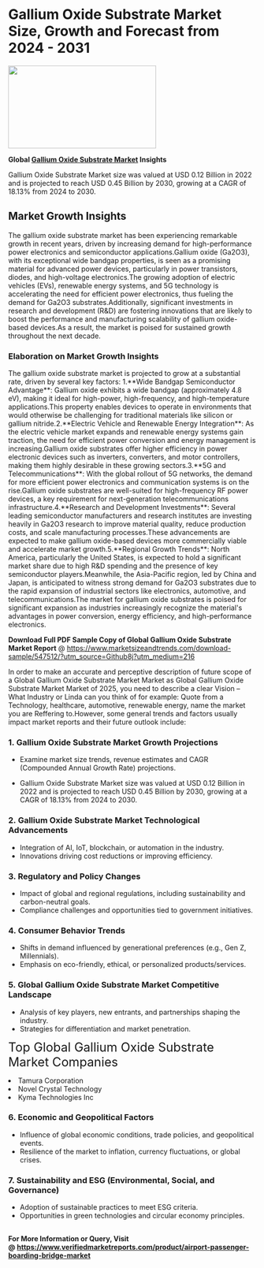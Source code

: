 <H1>Gallium Oxide Substrate Market Size, Growth and Forecast from 2024 - 2031</H1><img class="aligncenter size-medium wp-image-584254" src="https://thirdeyenews.in/wp-content/uploads/2024/09/Global-Market-Research-300x168.jpeg" alt="" width="300" height="168" /><p><strong>Global&nbsp;<a href="https://www.marketsizeandtrends.com/download-sample/547512/?utm_source=Github8j?utm_medium=216">Gallium Oxide Substrate Market</a> Insights</strong></p><p>Gallium Oxide Substrate Market size was valued at USD 0.12 Billion in 2022 and is projected to reach USD 0.45 Billion by 2030, growing at a CAGR of 18.13% from 2024 to 2030.</p><p><h2>Market Growth Insights</h2> The gallium oxide substrate market has been experiencing remarkable growth in recent years, driven by increasing demand for high-performance power electronics and semiconductor applications.Gallium oxide (Ga2O3), with its exceptional wide bandgap properties, is seen as a promising material for advanced power devices, particularly in power transistors, diodes, and high-voltage electronics.The growing adoption of electric vehicles (EVs), renewable energy systems, and 5G technology is accelerating the need for efficient power electronics, thus fueling the demand for Ga2O3 substrates.Additionally, significant investments in research and development (R&D) are fostering innovations that are likely to boost the performance and manufacturing scalability of gallium oxide-based devices.As a result, the market is poised for sustained growth throughout the next decade.<h3>Elaboration on Market Growth Insights</h3> The gallium oxide substrate market is projected to grow at a substantial rate, driven by several key factors: 1.**Wide Bandgap Semiconductor Advantage**: Gallium oxide exhibits a wide bandgap (approximately 4.8 eV), making it ideal for high-power, high-frequency, and high-temperature applications.This property enables devices to operate in environments that would otherwise be challenging for traditional materials like silicon or gallium nitride.2.**Electric Vehicle and Renewable Energy Integration**: As the electric vehicle market expands and renewable energy systems gain traction, the need for efficient power conversion and energy management is increasing.Gallium oxide substrates offer higher efficiency in power electronic devices such as inverters, converters, and motor controllers, making them highly desirable in these growing sectors.3.**5G and Telecommunications**: With the global rollout of 5G networks, the demand for more efficient power electronics and communication systems is on the rise.Gallium oxide substrates are well-suited for high-frequency RF power devices, a key requirement for next-generation telecommunications infrastructure.4.**Research and Development Investments**: Several leading semiconductor manufacturers and research institutes are investing heavily in Ga2O3 research to improve material quality, reduce production costs, and scale manufacturing processes.These advancements are expected to make gallium oxide-based devices more commercially viable and accelerate market growth.5.**Regional Growth Trends**: North America, particularly the United States, is expected to hold a significant market share due to high R&D spending and the presence of key semiconductor players.Meanwhile, the Asia-Pacific region, led by China and Japan, is anticipated to witness strong demand for Ga2O3 substrates due to the rapid expansion of industrial sectors like electronics, automotive, and telecommunications.The market for gallium oxide substrates is poised for significant expansion as industries increasingly recognize the material's advantages in power conversion, energy efficiency, and high-performance electronics.<p><span class=""><strong>Download Full PDF Sample Copy of Global Gallium Oxide Substrate Market Report</strong> @ <a href="https://www.marketsizeandtrends.com/download-sample/547512/?utm_source=Github8j?utm_medium=216" target="_blank">https://www.marketsizeandtrends.com/download-sample/547512/?utm_source=Github8j?utm_medium=216</a></span></p><p>In order to make an accurate and perceptive description of future scope of a Global&nbsp;Gallium Oxide Substrate Market Market as Global&nbsp;Gallium Oxide Substrate Market Market of 2025, you need to describe a clear Vision &ndash; What Industry or Linda can you think of for example: Quote from a Technology, healthcare, automotive, renewable energy, name the market you are Reffering to.However, some general trends and factors usually impact market reports and their future outlook include:</p><h3>1.&nbsp;<strong>Gallium Oxide Substrate Market Growth Projections</strong></h3><ul><li>Examine market size trends, revenue estimates and CAGR (Compounded Annual Growth Rate) projections.</li><li><p>Gallium Oxide Substrate Market size was valued at USD 0.12 Billion in 2022 and is projected to reach USD 0.45 Billion by 2030, growing at a CAGR of 18.13% from 2024 to 2030.</p></li></ul><h3>2.&nbsp;<strong>Gallium Oxide Substrate Market Technological Advancements</strong></h3><ul><li>Integration of AI, IoT, blockchain, or automation in the industry.</li><li>Innovations driving cost reductions or improving efficiency.</li></ul><h3>3.&nbsp;<strong>Regulatory and Policy Changes</strong></h3><ul><li>Impact of global and regional regulations, including sustainability and carbon-neutral goals.</li><li>Compliance challenges and opportunities tied to government initiatives.</li></ul><h3>4.&nbsp;<strong>Consumer Behavior Trends</strong></h3><ul><li>Shifts in demand influenced by generational preferences (e.g., Gen Z, Millennials).</li><li>Emphasis on eco-friendly, ethical, or personalized products/services.</li></ul><h3>5.&nbsp;<strong>Global Gallium Oxide Substrate Market Competitive Landscape</strong></h3><ul><li>Analysis of key players, new entrants, and partnerships shaping the industry.</li><li>Strategies for differentiation and market penetration.</li></ul><p data-pm-slice="1 1 []"><span style="color: inherit; font-family: inherit; font-size: 25px;">Top Global Gallium Oxide Substrate Market Companies</span></p><div class="" data-test-id=""><p><li>Tamura Corporation</li><li> Novel Crystal Technology</li><li> Kyma Technologies Inc</li></p></div><h3>6.&nbsp;<strong>Economic and Geopolitical Factors</strong></h3><ul><li>Influence of global economic conditions, trade policies, and geopolitical events.</li><li>Resilience of the market to inflation, currency fluctuations, or global crises.</li></ul><h3>7.&nbsp;<strong>Sustainability and ESG (Environmental, Social, and Governance)</strong></h3><ul><li>Adoption of sustainable practices to meet ESG criteria.</li><li>Opportunities in green technologies and circular economy principles.</li></ul><h2><strong style="font-size: 14px;">For More Information or Query, Visit @&nbsp;</strong><a style="background-color: #ffffff; font-size: 14px;" href="https://www.marketsizeandtrends.com/report/gallium-oxide-substrate-market/" target="_blank">https://www.verifiedmarketreports.com/product/airport-passenger-boarding-bridge-market</a></h2>